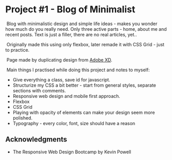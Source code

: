 # Project #1 - Blog of Minimalist

​	Blog with minimalistic design and simple life ideas - makes you wonder how much do you really need. Only three active parts - home, about me and recent posts. Text is just a filler, there are no real articles, yet..

​	Originally made this using only flexbox, later remade it with CSS Grid - just to practice.

​	Page made by duplicating design from [Adobe XD](https://xd.adobe.com/spec/75d448ea-569a-4b7e-721b-9bbd3b2b97b9-03e5/grid "Check out the design at Adobe!").

​	Main things I practised while doing this project and notes to myself: 

- Give everything a class, save id for javascript.
- Structurize my CSS a bit better - start from general styles, separate sections with comments.
- Responsive web design and mobile first approach.
- Flexbox
- CSS Grid
- Playing with opacity of elements can make your design seem more polished.
- Typography - every color, font, size should have a reason



## Acknowledgments

* The Responsive Web Design Bootcamp by Kevin Powell